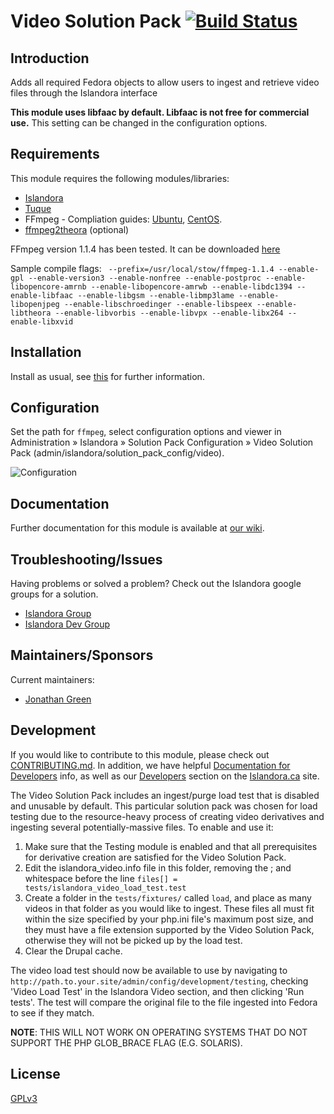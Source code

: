 # Video Solution Pack [![Build Status](https://travis-ci.org/Islandora/islandora_solution_pack_video.png?branch=7.x)](https://travis-ci.org/Islandora/islandora_solution_pack_video)

## Introduction

Adds all required Fedora objects to allow users to ingest and retrieve video files through the Islandora interface

**This module uses libfaac by default. Libfaac is not free for commercial use.** This setting can be changed in the configuration options.

## Requirements

This module requires the following modules/libraries:

* [Islandora](https://github.com/islandora/islandora)
* [Tuque](https://github.com/islandora/tuque)
* FFmpeg - Compliation guides: [Ubuntu](https://ffmpeg.org/trac/ffmpeg/wiki/UbuntuCompilationGuide
), [CentOS](http://ffmpeg.org/trac/ffmpeg/wiki/CentosCompilationGuide).
* [ffmpeg2theora](http://v2v.cc/~j/ffmpeg2theora/) (optional)

FFmpeg version 1.1.4 has been tested. It can be downloaded [here](http://www.ffmpeg.org/releases/ffmpeg-1.1.4.tar.gz)

Sample compile flags: ` --prefix=/usr/local/stow/ffmpeg-1.1.4 --enable-gpl --enable-version3 --enable-nonfree --enable-postproc --enable-libopencore-amrnb --enable-libopencore-amrwb --enable-libdc1394 --enable-libfaac --enable-libgsm --enable-libmp3lame --enable-libopenjpeg --enable-libschroedinger --enable-libspeex --enable-libtheora --enable-libvorbis --enable-libvpx --enable-libx264 --enable-libxvid`

## Installation

Install as usual, see [this](https://drupal.org/documentation/install/modules-themes/modules-7) for further information.

## Configuration

Set the path for `ffmpeg`, select configuration options and viewer in Administration » Islandora » Solution Pack Configuration » Video Solution Pack (admin/islandora/solution_pack_config/video).

![Configuration](https://user-images.githubusercontent.com/1943338/36169050-7a1f70ca-10d1-11e8-9516-b8f3fe3cfe1f.png)

## Documentation

Further documentation for this module is available at [our wiki](https://wiki.duraspace.org/display/ISLANDORA/Video+Solution+Pack).

## Troubleshooting/Issues

Having problems or solved a problem? Check out the Islandora google groups for a solution.

* [Islandora Group](https://groups.google.com/forum/?hl=en&fromgroups#!forum/islandora)
* [Islandora Dev Group](https://groups.google.com/forum/?hl=en&fromgroups#!forum/islandora-dev)


## Maintainers/Sponsors
Current maintainers:

* [Jonathan Green](https://github.com/jonathangreen)

## Development

If you would like to contribute to this module, please check out [CONTRIBUTING.md](CONTRIBUTING.md). In addition, we have helpful [Documentation for Developers](https://github.com/Islandora/islandora/wiki#wiki-documentation-for-developers) info, as well as our [Developers](http://islandora.ca/developers) section on the [Islandora.ca](http://islandora.ca) site.

The Video Solution Pack includes an ingest/purge load test that is disabled and unusable by default. This particular solution pack was chosen for load testing due to the resource-heavy process of creating video derivatives and ingesting several potentially-massive files. To enable and use it:

1. Make sure that the Testing module is enabled and that all prerequisites for derivative creation are satisfied for the Video Solution Pack.
2. Edit the islandora_video.info file in this folder, removing the ; and whitespace before the line `files[] = tests/islandora_video_load_test.test`
3. Create a folder in the `tests/fixtures/` called `load`, and place as many videos in that folder as you would like to ingest. These files all must fit within the size specified by your php.ini file's maximum post size, and they must have a file extension supported by the Video Solution Pack, otherwise they will not be picked up by the load test.
4. Clear the Drupal cache.

The video load test should now be available to use by navigating to `http://path.to.your.site/admin/config/development/testing`, checking 'Video Load Test' in the Islandora Video section, and then clicking 'Run tests'. The test will compare the original file to the file ingested into Fedora to see if they match.

**NOTE**: THIS WILL NOT WORK ON OPERATING SYSTEMS THAT DO NOT SUPPORT THE PHP GLOB_BRACE FLAG (E.G. SOLARIS).

## License

[GPLv3](http://www.gnu.org/licenses/gpl-3.0.txt)
